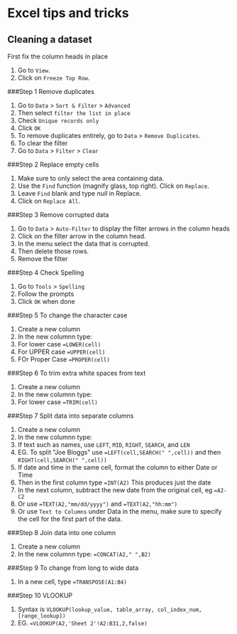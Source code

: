 # Excel tips and tricks

## Cleaning a dataset

First fix the column heads in place
1. Go to `View`.
2. Click on `Freeze Top Row`.

###Step 1 Remove duplicates

1. Go to `Data` > `Sort & Filter` > `Advanced`
2. Then select `filter the list in place`
3. Check `Unique records only`
4. Click `OK`
5. To remove duplicates entirely, go to `Data` > `Remove Duplicates`.
6. To clear the filter
7. Go to `Data` > `Filter` > `Clear`

###Step 2 Replace empty cells

1. Make sure to only select the area containing data.
2. Use the `Find` function (magnify glass, top right). Click on `Replace`.
3. Leave `Find` blank and type _null_ in Replace. 
4. Click on `Replace All`.

###Step 3 Remove corrupted data

1. Go to `Data` > `Auto-Filter` to display the filter arrows in the column heads
2. Click on the filter arrow in the column head.
3. In the menu select the data that is corrupted.
4. Then delete those rows.
5. Remove the filter

###Step 4 Check Spelling

1. Go to `Tools` > `Spelling`
2. Follow the prompts
3. Click `OK` when done

###Step 5 To change the character case

1. Create a new column
2. In the new columnn type:
3. For lower case `=LOWER(cell)` 
4. For UPPER case `=UPPER(cell)`
5. FOr Proper Case `=PROPER(cell)`

###Step 6 To trim extra white spaces from text

1. Create a new column
2. In the new columnn type:
3. For lower case `=TRIM(cell)`

###Step 7 Split data into separate columns

1. Create a new column
2. In the new columnn type:
3. If text such as names, use `LEFT`, `MID`, `RIGHT`, `SEARCH`, and `LEN`
4. EG. To split "Joe Bloggs" use `=LEFT(cell,SEARCH(" ",cell))` and then `RIGHT(cell,SEARCH(" ",cell))`
5. If date and time in the same cell, format the column to either Date or Time 
6. Then in the first column type `=INT(A2)` This produces just the date
7. In the next column, subtract the new date from the original cell, eg `=A2-C2`
8. Or use `=TEXT(A2,"mm/dd/yyyy")` and `=TEXT(A2,"hh:mm")`
9. Or use `Text to Columns` under Data in the menu, make sure to specify the cell for the first part of the data.

###Step 8 Join data into one column

1. Create a new column
2. In the new columnn type: `=CONCAT(A2," ",B2)`

###Step 9 To change from long to wide data

1. In a new cell, type `=TRANSPOSE(A1:B4)`

###Step 10 VLOOKUP

1. Syntax is `VLOOKUP(lookup_value, table_array, col_index_num, [range_lookup])`
2. EG. `=VLOOKUP(A2,'Sheet 2'!A2:B31,2,false)`

